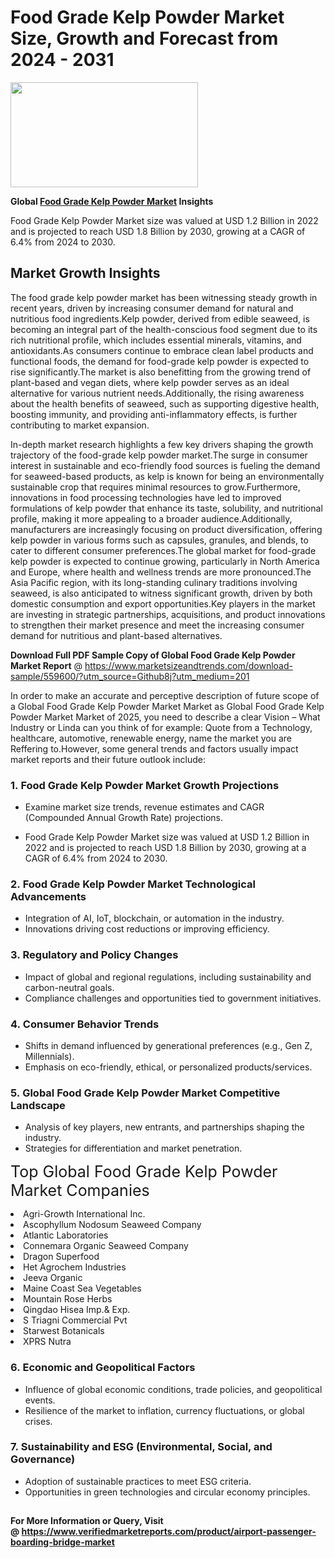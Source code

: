 <H1>Food Grade Kelp Powder Market Size, Growth and Forecast from 2024 - 2031</H1><img class="aligncenter size-medium wp-image-584254" src="https://thirdeyenews.in/wp-content/uploads/2024/09/Global-Market-Research-300x168.jpeg" alt="" width="300" height="168" /><p><strong>Global&nbsp;<a href="https://www.marketsizeandtrends.com/download-sample/559600/?utm_source=Github8j?utm_medium=201">Food Grade Kelp Powder Market</a> Insights</strong></p><p>Food Grade Kelp Powder Market size was valued at USD 1.2 Billion in 2022 and is projected to reach USD 1.8 Billion by 2030, growing at a CAGR of 6.4% from 2024 to 2030.</p><p><h2>Market Growth Insights</h2> <p>The food grade kelp powder market has been witnessing steady growth in recent years, driven by increasing consumer demand for natural and nutritious food ingredients.Kelp powder, derived from edible seaweed, is becoming an integral part of the health-conscious food segment due to its rich nutritional profile, which includes essential minerals, vitamins, and antioxidants.As consumers continue to embrace clean label products and functional foods, the demand for food-grade kelp powder is expected to rise significantly.The market is also benefitting from the growing trend of plant-based and vegan diets, where kelp powder serves as an ideal alternative for various nutrient needs.Additionally, the rising awareness about the health benefits of seaweed, such as supporting digestive health, boosting immunity, and providing anti-inflammatory effects, is further contributing to market expansion.</p> <p>In-depth market research highlights a few key drivers shaping the growth trajectory of the food-grade kelp powder market.The surge in consumer interest in sustainable and eco-friendly food sources is fueling the demand for seaweed-based products, as kelp is known for being an environmentally sustainable crop that requires minimal resources to grow.Furthermore, innovations in food processing technologies have led to improved formulations of kelp powder that enhance its taste, solubility, and nutritional profile, making it more appealing to a broader audience.Additionally, manufacturers are increasingly focusing on product diversification, offering kelp powder in various forms such as capsules, granules, and blends, to cater to different consumer preferences.The global market for food-grade kelp powder is expected to continue growing, particularly in North America and Europe, where health and wellness trends are more pronounced.The Asia Pacific region, with its long-standing culinary traditions involving seaweed, is also anticipated to witness significant growth, driven by both domestic consumption and export opportunities.Key players in the market are investing in strategic partnerships, acquisitions, and product innovations to strengthen their market presence and meet the increasing consumer demand for nutritious and plant-based alternatives.<p><span class=""><strong>Download Full PDF Sample Copy of Global Food Grade Kelp Powder Market Report</strong> @ <a href="https://www.marketsizeandtrends.com/download-sample/559600/?utm_source=Github8j?utm_medium=201" target="_blank">https://www.marketsizeandtrends.com/download-sample/559600/?utm_source=Github8j?utm_medium=201</a></span></p><p>In order to make an accurate and perceptive description of future scope of a Global&nbsp;Food Grade Kelp Powder Market Market as Global&nbsp;Food Grade Kelp Powder Market Market of 2025, you need to describe a clear Vision &ndash; What Industry or Linda can you think of for example: Quote from a Technology, healthcare, automotive, renewable energy, name the market you are Reffering to.However, some general trends and factors usually impact market reports and their future outlook include:</p><h3>1.&nbsp;<strong>Food Grade Kelp Powder Market Growth Projections</strong></h3><ul><li>Examine market size trends, revenue estimates and CAGR (Compounded Annual Growth Rate) projections.</li><li><p>Food Grade Kelp Powder Market size was valued at USD 1.2 Billion in 2022 and is projected to reach USD 1.8 Billion by 2030, growing at a CAGR of 6.4% from 2024 to 2030.</p></li></ul><h3>2.&nbsp;<strong>Food Grade Kelp Powder Market Technological Advancements</strong></h3><ul><li>Integration of AI, IoT, blockchain, or automation in the industry.</li><li>Innovations driving cost reductions or improving efficiency.</li></ul><h3>3.&nbsp;<strong>Regulatory and Policy Changes</strong></h3><ul><li>Impact of global and regional regulations, including sustainability and carbon-neutral goals.</li><li>Compliance challenges and opportunities tied to government initiatives.</li></ul><h3>4.&nbsp;<strong>Consumer Behavior Trends</strong></h3><ul><li>Shifts in demand influenced by generational preferences (e.g., Gen Z, Millennials).</li><li>Emphasis on eco-friendly, ethical, or personalized products/services.</li></ul><h3>5.&nbsp;<strong>Global Food Grade Kelp Powder Market Competitive Landscape</strong></h3><ul><li>Analysis of key players, new entrants, and partnerships shaping the industry.</li><li>Strategies for differentiation and market penetration.</li></ul><p data-pm-slice="1 1 []"><span style="color: inherit; font-family: inherit; font-size: 25px;">Top Global Food Grade Kelp Powder Market Companies</span></p><div class="" data-test-id=""><p><li>Agri-Growth International Inc.</li><li> Ascophyllum Nodosum Seaweed Company</li><li> Atlantic Laboratories</li><li> Connemara Organic Seaweed Company</li><li> Dragon Superfood</li><li> Het Agrochem Industries</li><li> Jeeva Organic</li><li> Maine Coast Sea Vegetables</li><li> Mountain Rose Herbs</li><li> Qingdao Hisea Imp.& Exp.</li><li> S Triagni Commercial Pvt</li><li> Starwest Botanicals</li><li> XPRS Nutra</li></p></div><h3>6.&nbsp;<strong>Economic and Geopolitical Factors</strong></h3><ul><li>Influence of global economic conditions, trade policies, and geopolitical events.</li><li>Resilience of the market to inflation, currency fluctuations, or global crises.</li></ul><h3>7.&nbsp;<strong>Sustainability and ESG (Environmental, Social, and Governance)</strong></h3><ul><li>Adoption of sustainable practices to meet ESG criteria.</li><li>Opportunities in green technologies and circular economy principles.</li></ul><h2><strong style="font-size: 14px;">For More Information or Query, Visit @&nbsp;</strong><a style="background-color: #ffffff; font-size: 14px;" href="https://www.marketsizeandtrends.com/report/food-grade-kelp-powder-market/" target="_blank">https://www.verifiedmarketreports.com/product/airport-passenger-boarding-bridge-market</a></h2>